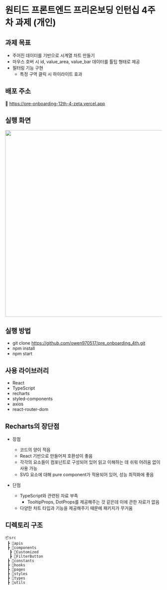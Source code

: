 # 원티드 프론트엔드 프리온보딩 인턴십 4주차 과제 (개인)

## 과제 목표 
-  주어진 데이터를 기반으로 시계열 차트 만들기
-  마우스 호버 시 id, value_area, value_bar 데이터를 튤팁 형태로 제공
-  필터링 기능 구현
    - 특정 구역 클릭 시 하이라이트 효과 

## 배포 주소

  🔗 https://pre-onboarding-12th-4-zeta.vercel.app

## 실행 화면
<div align="center" >
    <img src='https://github.com/owen970517/pre_onboarding_4th/assets/75247323/6f7a990e-41e5-4053-829b-a0443538a638' width='600px' height='600px'/>
</div>

## 실행 방법

- git clone https://github.com/owen970517/pre_onboarding_4th.git
- npm install
- npm start

## 사용 라이브러리

- React
- TypeScript
- recharts
- styled-components
- axios
- react-router-dom

## Recharts의 장단점
- 장점
    - 코드의 양이 적음
    - React 기반으로 만들어져 호환성이 좋음
    - 각각의 요소들이 컴포넌트로 구성되어 있어 읽고 이해하는 데 쉬워 어려움 없이 사용 가능
    - SVG 요소에 대해 pure component가 적용되어 있어, 성능 최적화에 좋음

- 단점
    - TypeScript와 관련된 자료 부족
        - TooltipProps, DotProps를 제공해주는 것 같은데 이에 관한 자료가 없음 
    - 다양한 차트 타입과 기능을 제공해주기 때문에 패키지가 무거움
            

## 디렉토리 구조
```
📦src
 ┣ 📂apis
 ┣ 📂components
  ┣ 📂Customized
  ┣ 📂FilterButton
 ┣ 📂constants
 ┣ 📂hooks
 ┣ 📂pages
 ┣ 📂styles
 ┣ 📂types
 ┣ 📂utils
 ```


